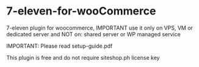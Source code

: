 # 7-eleven-for-wooCommerce
7-eleven plugin for woocommerce, IMPORTANT use it only on VPS, VM or dedicated server and NOT on: shared server or WP managed service

IMPORTANT: Please read setup-guide.pdf

This plugin is free and do not require siteshop.ph license key
